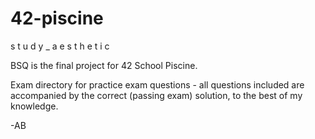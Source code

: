 # 42-piscine
s t u d y _ a e s t h e t i c 

BSQ is the final project for 42 School Piscine.

Exam directory for practice exam questions - all questions included are accompanied by the correct (passing exam) solution, to the best of my knowledge.

-AB
